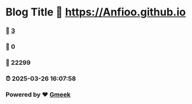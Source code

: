 # Blog Title :link: https://Anfioo.github.io 
### :page_facing_up: [3](https://Anfioo.github.io/tag.html) 
### :speech_balloon: 0 
### :hibiscus: 22299 
### :alarm_clock: 2025-03-26 16:07:58 
### Powered by :heart: [Gmeek](https://github.com/Meekdai/Gmeek)
